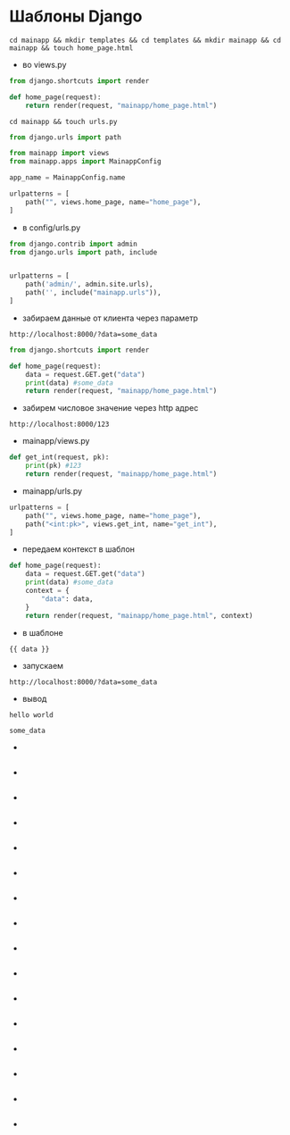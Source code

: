 # Шаблоны Django
```
cd mainapp && mkdir templates && cd templates && mkdir mainapp && cd mainapp && touch home_page.html
```
* во views.py
```python
from django.shortcuts import render

def home_page(request):
    return render(request, "mainapp/home_page.html")
```
```
cd mainapp && touch urls.py
```
```python
from django.urls import path

from mainapp import views
from mainapp.apps import MainappConfig

app_name = MainappConfig.name

urlpatterns = [
    path("", views.home_page, name="home_page"),
]
```
* в config/urls.py
```python
from django.contrib import admin
from django.urls import path, include


urlpatterns = [
    path('admin/', admin.site.urls),
    path('', include("mainapp.urls")),
]
```
* забираем данные от клиента через параметр
```
http://localhost:8000/?data=some_data
```
```python
from django.shortcuts import render

def home_page(request):
    data = request.GET.get("data")
    print(data) #some_data
    return render(request, "mainapp/home_page.html")
```
* забирем числовое значение через http адрес
```
http://localhost:8000/123
```
* mainapp/views.py
```python
def get_int(request, pk):
    print(pk) #123
    return render(request, "mainapp/home_page.html")
```
* mainapp/urls.py
```python
urlpatterns = [
    path("", views.home_page, name="home_page"),
    path("<int:pk>", views.get_int, name="get_int"),
]
```
* передаем контекст в шаблон
```python
def home_page(request):
    data = request.GET.get("data")
    print(data) #some_data
    context = {
        "data": data,
    }
    return render(request, "mainapp/home_page.html", context)
```
* в шаблоне
```
{{ data }}
```
* запускаем
```
http://localhost:8000/?data=some_data
```
* вывод
```
hello world

some_data
```
* 
```

```
* 
```

```
* 
```

```
* 
```

```
* 
```

```
* 
```

```
* 
```

```
* 
```

```
* 
```

```
* 
```

```
* 
```

```
* 
```

```
* 
```

```
* 
```

```
* 
```

```
* 
```

```
